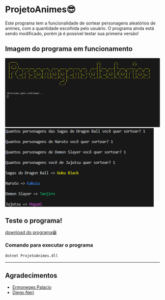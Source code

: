 # ProjetoAnimes😎

Este programa tem a funcionalidade de sortear personagens aleatórios de animes, com a quantidade escolhida pelo usuário. O programa ainda está sendo modificado, porém já é possível testar sua primeira versão!

## Imagem do programa em funcionamento

![início do programa](imagemprograma.png)
![funcionalidade](imagemfuncionamento.png)


## Teste o programa!

[download do programa😁](dist/ProjetoAnimes.zip)

### Comando para executar o programa
```
dotnet ProjetoAnimes.dll
```

---
## Agradecimentos

- [Ermoneges Palacio](https://github.com/ermogenes#ermogenes-palacio-)
- [Diego Neri](https://github.com/diegoneri)
